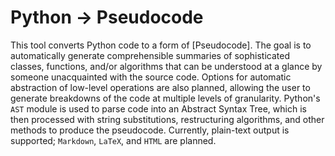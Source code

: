 # Python -> Pseudocode

This tool converts Python code to a form of [Pseudocode]. The goal is to automatically generate comprehensible summaries of sophisticated classes, functions, and/or algorithms that can be understood at a glance by someone unacquainted with the source code. Options for automatic abstraction of low-level operations are also planned, allowing the user to generate breakdowns of the code at multiple levels of granularity. Python's `AST` module is used to parse code into an Abstract Syntax Tree, which is then processed with string substitutions, restructuring algorithms, and other methods to produce the pseudocode. Currently, plain-text output is supported; `Markdown`, `LaTeX`, and `HTML` are planned.
